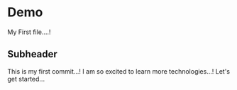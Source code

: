 # Demo
 
 My First file....!

## Subheader
  
This is my first commit...!
I am so excited to learn more technologies...!
Let's get started...
 
 